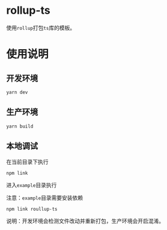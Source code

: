# rollup-ts

使用`rollup`打包`ts`库的模板。

# 使用说明

## 开发环境

```
yarn dev
```

## 生产环境

```
yarn build

```

## 本地调试

在当前目录下执行

```
npm link
```

进入`example`目录执行

注意：`example`目录需要安装依赖

```
npm link roullup-ts
```

说明：开发环境会检测文件改动并重新打包，生产环境会开启混淆。
